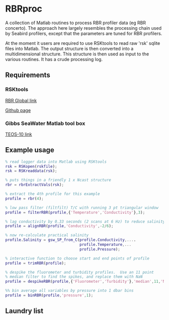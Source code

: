 # RBRproc

A collection of Matlab routines to process RBR profiler data (eg RBR
concerto).  The approach here largely resembles the processing chain
used by Seabird profilers, except that the parameters are tuned for
RBR profilers.

At the moment it users are required to use RSKtools to read raw 'rsk'
sqlite files into Matlab.  The output structure is then converted into
a multidimensional structure.  This structure is then used as input to
the various routines.  It has a crude processing log.



## Requirements

### RSKtools

[RBR Global link](http://www.rbr-global.com/support/matlab-tools)

[Github page](https://github.com/RBRglobal/RSKtools)


### Gibbs SeaWater Matlab tool box
[TEOS-10 link](http://www.teos-10.org/software.htm)

## Example usage

```matlab
% read logger data into Matlab using RSKtools
rsk = RSKopen(rskfile);
rsk = RSKreaddata(rsk);
```


```matlab
% puts things in a friendly 1 x Ncast structure
rbr = rbrExtractVals(rsk); 

% extract the 4th profile for this example
profile = rbr(4);  

% low pass filter (filtfilt) T/C with running 3 pt triangular window
profile = filterRBR(profile,{'Temperature','Conductivity'},3);

% lag conductivity by 0.33 seconds (2 scans at 6 Hz) to reduce salinity spiking
profile = alignRBR(profile,'Conductivity',-2/6);

% now re-calculate practical salinity
profile.Salinity = gsw_SP_from_C(profile.Conductivity,....
                                 profile.Temperature,...
                                 profile.Pressure);

% interactive function to choose start and end points of profile
profile = trimRBR(profile);

% despike the fluorometer and turbidity profiles.  Use an 11 point
% median filter to find the spikes, and replace them with NaN
profile = despikeRBR(profile,{'Fluorometer','Turbidity'},'median',11,'NaN');

%% bin average all variables by pressure into 1 dbar bins
profile = binRBR(profile,'pressure',1);

```

## Laundry list
